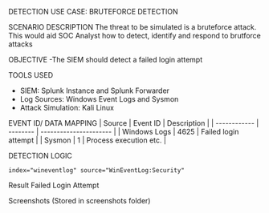DETECTION USE CASE: BRUTEFORCE DETECTION

SCENARIO DESCRIPTION
The threat to be simulated is a bruteforce attack. This would aid SOC Analyst how to detect, identify and respond to brutforce attacks

OBJECTIVE
-The SIEM should detect a failed login attempt

TOOLS USED
- SIEM: Splunk Instance and Splunk Forwarder
- Log Sources: Windows Event Logs and Sysmon
- Attack Simulation: Kali Linux

EVENT ID/ DATA MAPPING
| Source       | Event ID | Description            |
| ------------ | -------- | ---------------------- |
| Windows Logs | 4625     | Failed login attempt   |
| Sysmon       | 1        | Process execution etc. |

DETECTION LOGIC
```spl
index="wineventlog" source="WinEventLog:Security"
```

Result
Failed Login Attempt

Screenshots
(Stored in screenshots folder)

